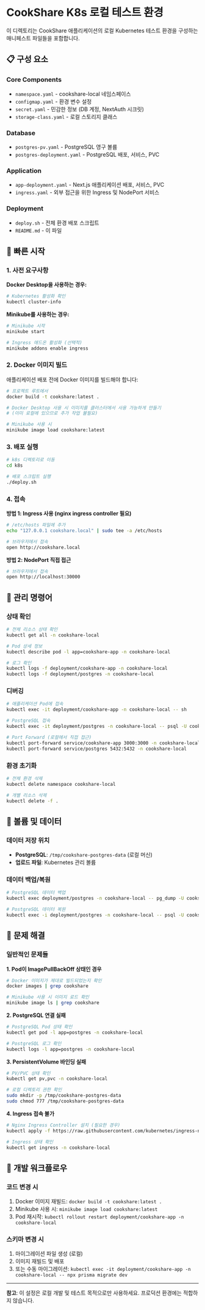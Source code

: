 # CookShare K8s 로컬 테스트 환경

이 디렉토리는 CookShare 애플리케이션의 로컬 Kubernetes 테스트 환경을 구성하는 매니페스트 파일들을 포함합니다.

## 📋 구성 요소

### Core Components
- `namespace.yaml` - cookshare-local 네임스페이스
- `configmap.yaml` - 환경 변수 설정
- `secret.yaml` - 민감한 정보 (DB 계정, NextAuth 시크릿)
- `storage-class.yaml` - 로컬 스토리지 클래스

### Database
- `postgres-pv.yaml` - PostgreSQL 영구 볼륨
- `postgres-deployment.yaml` - PostgreSQL 배포, 서비스, PVC

### Application
- `app-deployment.yaml` - Next.js 애플리케이션 배포, 서비스, PVC
- `ingress.yaml` - 외부 접근을 위한 Ingress 및 NodePort 서비스

### Deployment
- `deploy.sh` - 전체 환경 배포 스크립트
- `README.md` - 이 파일

## 🚀 빠른 시작

### 1. 사전 요구사항

**Docker Desktop을 사용하는 경우:**
```bash
# Kubernetes 활성화 확인
kubectl cluster-info
```

**Minikube를 사용하는 경우:**
```bash
# Minikube 시작
minikube start

# Ingress 애드온 활성화 (선택적)
minikube addons enable ingress
```

### 2. Docker 이미지 빌드

애플리케이션 배포 전에 Docker 이미지를 빌드해야 합니다:

```bash
# 프로젝트 루트에서
docker build -t cookshare:latest .

# Docker Desktop 사용 시 이미지를 클러스터에서 사용 가능하게 만들기
# (이미 로컬에 있으므로 추가 작업 불필요)

# Minikube 사용 시
minikube image load cookshare:latest
```

### 3. 배포 실행

```bash
# k8s 디렉토리로 이동
cd k8s

# 배포 스크립트 실행
./deploy.sh
```

### 4. 접속

**방법 1: Ingress 사용 (nginx ingress controller 필요)**
```bash
# /etc/hosts 파일에 추가
echo "127.0.0.1 cookshare.local" | sudo tee -a /etc/hosts

# 브라우저에서 접속
open http://cookshare.local
```

**방법 2: NodePort 직접 접근**
```bash
# 브라우저에서 접속
open http://localhost:30000
```

## 🔧 관리 명령어

### 상태 확인
```bash
# 전체 리소스 상태 확인
kubectl get all -n cookshare-local

# Pod 상세 정보
kubectl describe pod -l app=cookshare-app -n cookshare-local

# 로그 확인
kubectl logs -f deployment/cookshare-app -n cookshare-local
kubectl logs -f deployment/postgres -n cookshare-local
```

### 디버깅
```bash
# 애플리케이션 Pod에 접속
kubectl exec -it deployment/cookshare-app -n cookshare-local -- sh

# PostgreSQL 접속
kubectl exec -it deployment/postgres -n cookshare-local -- psql -U cookshare -d cookshare_dev

# Port Forward (로컬에서 직접 접근)
kubectl port-forward service/cookshare-app 3000:3000 -n cookshare-local
kubectl port-forward service/postgres 5432:5432 -n cookshare-local
```

### 환경 초기화
```bash
# 전체 환경 삭제
kubectl delete namespace cookshare-local

# 개별 리소스 삭제
kubectl delete -f .
```

## 📁 볼륨 및 데이터

### 데이터 저장 위치
- **PostgreSQL**: `/tmp/cookshare-postgres-data` (로컬 머신)
- **업로드 파일**: Kubernetes 관리 볼륨

### 데이터 백업/복원
```bash
# PostgreSQL 데이터 백업
kubectl exec deployment/postgres -n cookshare-local -- pg_dump -U cookshare cookshare_dev > backup.sql

# PostgreSQL 데이터 복원
kubectl exec -i deployment/postgres -n cookshare-local -- psql -U cookshare cookshare_dev < backup.sql
```

## 🐛 문제 해결

### 일반적인 문제들

**1. Pod이 ImagePullBackOff 상태인 경우**
```bash
# Docker 이미지가 제대로 빌드되었는지 확인
docker images | grep cookshare

# Minikube 사용 시 이미지 로드 확인
minikube image ls | grep cookshare
```

**2. PostgreSQL 연결 실패**
```bash
# PostgreSQL Pod 상태 확인
kubectl get pod -l app=postgres -n cookshare-local

# PostgreSQL 로그 확인
kubectl logs -l app=postgres -n cookshare-local
```

**3. PersistentVolume 바인딩 실패**
```bash
# PV/PVC 상태 확인
kubectl get pv,pvc -n cookshare-local

# 로컬 디렉토리 권한 확인
sudo mkdir -p /tmp/cookshare-postgres-data
sudo chmod 777 /tmp/cookshare-postgres-data
```

**4. Ingress 접속 불가**
```bash
# Nginx Ingress Controller 설치 (필요한 경우)
kubectl apply -f https://raw.githubusercontent.com/kubernetes/ingress-nginx/controller-v1.8.2/deploy/static/provider/cloud/deploy.yaml

# Ingress 상태 확인
kubectl get ingress -n cookshare-local
```

## 🔄 개발 워크플로우

### 코드 변경 시
1. Docker 이미지 재빌드: `docker build -t cookshare:latest .`
2. Minikube 사용 시: `minikube image load cookshare:latest`
3. Pod 재시작: `kubectl rollout restart deployment/cookshare-app -n cookshare-local`

### 스키마 변경 시
1. 마이그레이션 파일 생성 (로컬)
2. 이미지 재빌드 및 배포
3. 또는 수동 마이그레이션: `kubectl exec -it deployment/cookshare-app -n cookshare-local -- npx prisma migrate dev`

---

**참고**: 이 설정은 로컬 개발 및 테스트 목적으로만 사용하세요. 프로덕션 환경에는 적합하지 않습니다.